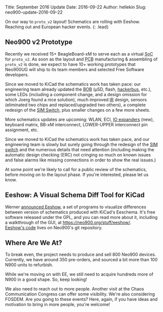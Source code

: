 Title:    September 2016 Update
Date:     2016-09-22
Author:   hellekin
Slug:     neo900-update-2016-09-22

On our way to `proto_v2` layout!  Schematics are rolling with Eeshow.
Reaching out and European hacker events.
{: .lead}

## Neo900 v2 Prototype

Recently we received 15+ BeagleBoard-xM to serve each as a virtual
<abbr title="System on Chip">SoC</abbr> for `proto_v2`.  As soon as
the layout and <abbr title="Printed Circuit Board">PCB</abbr>
manufacturing & assembling of `proto_v2` is done, we expect to have
10+ working prototypes that Neo900UG will ship to its team members and
selected Free Software developers.

Since we moved to KiCad the schematics work has taken pace: our
engineering team already updated the <abbr title="Break Out
Board">BOB</abbr> (μSD, flash, [hackerbus][], etc.), some LEDs (including
a component change, and a design omission for which Joerg found a nice
solution), much improved [IR][] design, sensors (eliminated two chips
and replaced/upgraded two others), a complete redesign of
the [SIM Switch][], plus smaller changes on a few more sheets.

More schematics updates are upcoming: WLAN, ECI, [IO expanders][] (new),
keyboard matrix, BB-xM interconnect, LOWER-UPPER interconnect pin
assignment, etc.

Since we moved to KiCad the schematics work has taken pace, and our
engineering team is slowly but surely going through the redesign of
the [SIM switch][] and the numerous details that need attention
(including making the automatic design checking (ERC) not cringing so
much on known issues and false alarms like missing connections in
order to show the real issues.)

At some point we're likely to call for a public review of the
schematics, before moving on to the layout phase.  If you're
interested, please let us know.

[hackerbus]: https://neo900.org/stuff/papers/hb.pdf
[IR]: https://neo900.org/stuff/papers/ir.pdf
[SIM switch]: https://neo900.org/stuff/papers/simsw.pdf
[IO expanders]: https://neo900.org/stuff/papers/iox.pdf

## Eeshow: A Visual Schema Diff Tool for KiCad

Werner [announced Eeshow][16a], a set of programs to visualize
differences between version of schematics produced with KiCad's
Eeschema. It's free software released under the GPL, and you can read
more about it, including a walkthrough of the GUI,
at <https://neo900.org/stuff/eeshow/>.  
[Eeshow's code][16b] lives on Neo900's git repository.

[16a]: https://lists.launchpad.net/kicad-developers/msg26055.html
[16b]:  https://neo900.org/git?p=eeshow;a=summary

## Where Are We At?

To break even, the project needs to produce and sell 800 Neo900
devices.  Currently, we have around 350 pre-orders, and sourced a bit
more than 100 N900 units to refurbish.

While we're moving on with EE, we still need to acquire hundreds more
of N900 in a good shape.  So, keep looking!

We also need to reach out to more people.  Another visit at the Chaos
Communication Congress can offer some visibility.  We're also
considering FOSDEM.  Are you going to these events?  Here, again, if
you have ideas and motivation to bring in more people, you're welcome!
